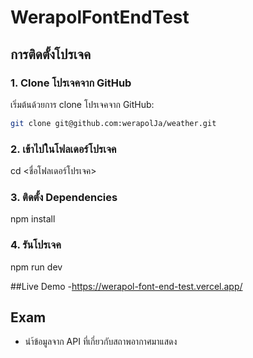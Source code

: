 # WerapolFontEndTest


## การติดตั้งโปรเจค

### 1. Clone โปรเจคจาก GitHub
เริ่มต้นด้วยการ clone โปรเจคจาก GitHub:
```bash
git clone git@github.com:werapolJa/weather.git
```
### 2. เข้าไปในโฟลเดอร์โปรเจค
cd <ชื่อโฟลเดอร์โปรเจค>

### 3. ติดตั้ง Dependencies
npm install

### 4. รันโปรเจค
npm run dev


##Live Demo 
-https://werapol-font-end-test.vercel.app/

## Exam
- นำ้ข้อมูลจาก API ที่เกี่ยวกับสถาพอากาศมาแสดง


